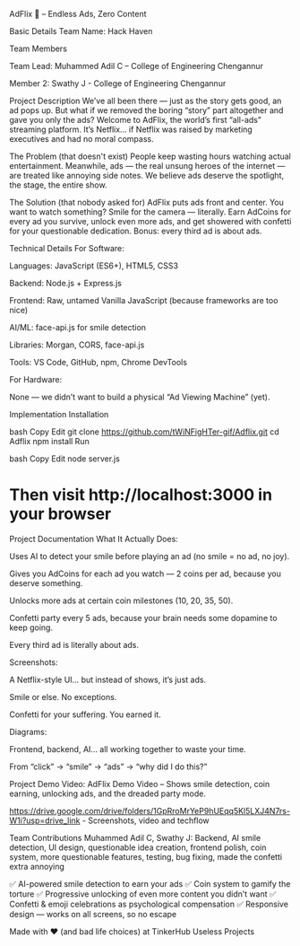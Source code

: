 AdFlix 🎯 – Endless Ads, Zero Content


Basic Details
Team Name: Hack Haven

Team Members

Team Lead: Muhammed Adil C – College of Engineering Chengannur

Member 2: Swathy J - College of Engineering Chengannur

Project Description
We’ve all been there — just as the story gets good, an ad pops up. But what if we removed the boring “story” part altogether and gave you only the ads? Welcome to AdFlix, the world’s first “all-ads” streaming platform. It’s Netflix… if Netflix was raised by marketing executives and had no moral compass.

The Problem (that doesn't exist)
People keep wasting hours watching actual entertainment. Meanwhile, ads — the real unsung heroes of the internet — are treated like annoying side notes. We believe ads deserve the spotlight, the stage, the entire show.

The Solution (that nobody asked for)
AdFlix puts ads front and center. You want to watch something? Smile for the camera — literally. Earn AdCoins for every ad you survive, unlock even more ads, and get showered with confetti for your questionable dedication. Bonus: every third ad is about ads.

Technical Details
For Software:

Languages: JavaScript (ES6+), HTML5, CSS3

Backend: Node.js + Express.js

Frontend: Raw, untamed Vanilla JavaScript (because frameworks are too nice)

AI/ML: face-api.js for smile detection

Libraries: Morgan, CORS, face-api.js

Tools: VS Code, GitHub, npm, Chrome DevTools

For Hardware:

None — we didn’t want to build a physical “Ad Viewing Machine” (yet).

Implementation
Installation

bash
Copy
Edit
git clone https://github.com/tWiNFigHTer-gif/Adflix.git
cd Adflix
npm install
Run

bash
Copy
Edit
node server.js
# Then visit http://localhost:3000 in your browser
Project Documentation
What It Actually Does:

Uses AI to detect your smile before playing an ad (no smile = no ad, no joy).

Gives you AdCoins for each ad you watch — 2 coins per ad, because you deserve something.

Unlocks more ads at certain coin milestones (10, 20, 35, 50).

Confetti party every 5 ads, because your brain needs some dopamine to keep going.

Every third ad is literally about ads.

Screenshots:

A Netflix-style UI… but instead of shows, it’s just ads.


Smile or else. No exceptions.


Confetti for your suffering. You earned it.

Diagrams:

Frontend, backend, AI… all working together to waste your time.


From “click” → “smile” → “ads” → “why did I do this?”

Project Demo
Video: AdFlix Demo Video – Shows smile detection, coin earning, unlocking ads, and the dreaded party mode.

https://drive.google.com/drive/folders/1GpRroMrYeP9hUEqq5Kl5LXJ4N7rs-W1i?usp=drive_link - Screenshots, video and techflow

Team Contributions
Muhammed Adil C, Swathy J: Backend, AI smile detection, UI design, questionable idea creation, frontend polish, coin system, more questionable features, testing, bug fixing, made the confetti extra annoying


✅ AI-powered smile detection to earn your ads
✅ Coin system to gamify the torture
✅ Progressive unlocking of even more content you didn’t want
✅ Confetti & emoji celebrations as psychological compensation
✅ Responsive design — works on all screens, so no escape

Made with ❤ (and bad life choices) at TinkerHub Useless Projects
